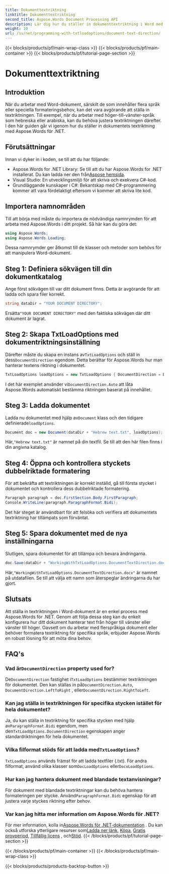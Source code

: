 ```yaml
---
title: Dokumenttextriktning
linktitle: Dokumenttextriktning
second_title: Aspose.Words Document Processing API
description: Lär dig hur du ställer in dokumenttextriktning i Word med Aspose.Words för .NET med denna steg-för-steg-guide. Perfekt för att hantera höger-till-vänster-språk.
weight: 10
url: /sv/net/programming-with-txtloadoptions/document-text-direction/
---
```


{{< blocks/products/pf/main-wrap-class >}}
{{< blocks/products/pf/main-container >}}
{{< blocks/products/pf/tutorial-page-section >}}

# Dokumenttextriktning

## Introduktion

När du arbetar med Word-dokument, särskilt de som innehåller flera språk eller speciella formateringsbehov, kan det vara avgörande att ställa in textriktningen. Till exempel, när du arbetar med höger-till-vänster-språk som hebreiska eller arabiska, kan du behöva justera textriktningen därefter. I den här guiden går vi igenom hur du ställer in dokumentets textriktning med Aspose.Words för .NET. 

## Förutsättningar

Innan vi dyker in i koden, se till att du har följande:

-  Aspose.Words for .NET Library: Se till att du har Aspose.Words for .NET installerat. Du kan ladda ner den från[Aspose hemsida](https://releases.aspose.com/words/net/).
- Visual Studio: En utvecklingsmiljö för att skriva och exekvera C#-kod.
- Grundläggande kunskaper i C#: Bekantskap med C#-programmering kommer att vara fördelaktigt eftersom vi kommer att skriva lite kod.

## Importera namnområden

Till att börja med måste du importera de nödvändiga namnrymden för att arbeta med Aspose.Words i ditt projekt. Så här kan du göra det:

```csharp
using Aspose.Words;
using Aspose.Words.Loading;
```

Dessa namnrymder ger åtkomst till de klasser och metoder som behövs för att manipulera Word-dokument.

## Steg 1: Definiera sökvägen till din dokumentkatalog

Ange först sökvägen till var ditt dokument finns. Detta är avgörande för att ladda och spara filer korrekt.

```csharp
string dataDir = "YOUR DOCUMENT DIRECTORY";
```

 Ersätta`"YOUR DOCUMENT DIRECTORY"` med den faktiska sökvägen där ditt dokument är lagrat.

## Steg 2: Skapa TxtLoadOptions med dokumentriktningsinställning

 Därefter måste du skapa en instans av`TxtLoadOptions` och ställ in dess`DocumentDirection` egendom. Detta berättar för Aspose.Words hur man hanterar textens riktning i dokumentet.

```csharp
TxtLoadOptions loadOptions = new TxtLoadOptions { DocumentDirection = DocumentDirection.Auto };
```

 I det här exemplet använder vi`DocumentDirection.Auto` att låta Aspose.Words automatiskt bestämma riktningen baserat på innehållet.

## Steg 3: Ladda dokumentet

 Ladda nu dokumentet med hjälp av`Document` klass och den tidigare definierade`loadOptions`.

```csharp
Document doc = new Document(dataDir + "Hebrew text.txt", loadOptions);
```

 Här,`"Hebrew text.txt"` är namnet på din textfil. Se till att den här filen finns i din angivna katalog.

## Steg 4: Öppna och kontrollera styckets dubbelriktade formatering

För att bekräfta att textriktningen är korrekt inställd, gå till första stycket i dokumentet och kontrollera dess dubbelriktade formatering.

```csharp
Paragraph paragraph = doc.FirstSection.Body.FirstParagraph;
Console.WriteLine(paragraph.ParagraphFormat.Bidi);
```

Det här steget är användbart för att felsöka och verifiera att dokumentets textriktning har tillämpats som förväntat.

## Steg 5: Spara dokumentet med de nya inställningarna

Slutligen, spara dokumentet för att tillämpa och bevara ändringarna.

```csharp
doc.Save(dataDir + "WorkingWithTxtLoadOptions.DocumentTextDirection.docx");
```

 Här,`"WorkingWithTxtLoadOptions.DocumentTextDirection.docx"` är namnet på utdatafilen. Se till att välja ett namn som återspeglar ändringarna du har gjort.

## Slutsats

Att ställa in textriktningen i Word-dokument är en enkel process med Aspose.Words för .NET. Genom att följa dessa steg kan du enkelt konfigurera hur ditt dokument hanterar text från höger till vänster eller vänster till höger. Oavsett om du arbetar med flerspråkiga dokument eller behöver formatera textriktning för specifika språk, erbjuder Aspose.Words en robust lösning för att möta dina behov.

## FAQ's

###  Vad är`DocumentDirection` property used for?

 De`DocumentDirection` fastighet i`TxtLoadOptions` bestämmer textriktningen för dokumentet. Den kan ställas in på`DocumentDirection.Auto`, `DocumentDirection.LeftToRight` , eller`DocumentDirection.RightToLeft`.

### Kan jag ställa in textriktningen för specifika stycken istället för hela dokumentet?

 Ja, du kan ställa in textriktning för specifika stycken med hjälp av`ParagraphFormat.Bidi` egendom, men den`TxtLoadOptions.DocumentDirection` egenskapen anger standardriktningen för hela dokumentet.

###  Vilka filformat stöds för att ladda med`TxtLoadOptions`?

`TxtLoadOptions` används främst för att ladda textfiler (.txt). För andra filformat, använd olika klasser som`DocLoadOptions` eller`DocxLoadOptions`.

### Hur kan jag hantera dokument med blandade textanvisningar?

 För dokument med blandade textriktningar kan du behöva hantera formateringen per stycke. Använd`ParagraphFormat.Bidi` egenskap för att justera varje styckes riktning efter behov.

### Var kan jag hitta mer information om Aspose.Words för .NET?

 För mer information, kolla in[Aspose.Words för .NET-dokumentation](https://reference.aspose.com/words/net/) . Du kan också utforska ytterligare resurser som[Ladda ner länk](https://releases.aspose.com/words/net/), [Köpa](https://purchase.aspose.com/buy), [Gratis provperiod](https://releases.aspose.com/), [Tillfällig licens](https://purchase.aspose.com/temporary-license/) , och[Stöd](https://forum.aspose.com/c/words/8).
{{< /blocks/products/pf/tutorial-page-section >}}

{{< /blocks/products/pf/main-container >}}
{{< /blocks/products/pf/main-wrap-class >}}

{{< blocks/products/products-backtop-button >}}
